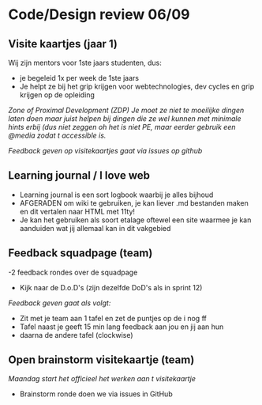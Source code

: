# Code/Design review 06/09

## Visite kaartjes (jaar 1)

Wij zijn mentors voor 1ste jaars studenten, dus:
- je begeleid 1x per week de 1ste jaars
- Je helpt ze bij het grip krijgen voor webtechnologies, dev cycles en grip krijgen op de opleiding

_Zone of Proximal Development (ZDP) Je moet ze niet te moeilijke dingen laten doen maar juist helpen bij dingen die ze wel kunnen met minimale hints erbij (dus niet zeggen oh het is niet PE, maar eerder gebruik een @media zodat t accessible is._

_Feedback geven op visitekaartjes gaat via issues op github_

## Learning journal / I love web

- Learning journal is een sort logbook waarbij je alles bijhoud
- AFGERADEN om wiki te gebruiken, je kan liever .md bestanden maken en dit vertalen naar HTML met 11ty!
- Je kan het gebruiken als soort etalage oftewel een site waarmee je kan aanduiden wat jij allemaal kan in dit vakgebied

## Feedback squadpage (team)

-2 feedback rondes over de squadpage
- Kijk naar de D.o.D's (zijn dezelfde DoD's als in sprint 12) 

_Feedback geven gaat als volgt:_
- Zit met je team aan 1 tafel en zet de puntjes op de i nog ff
- Tafel naast je geeft 15 min lang feedback aan jou en jij aan hun
- daarna de andere tafel (clockwise)



## Open brainstorm visitekaartje (team)

_Maandag start het officieel het werken aan t visitekaartje_
- Brainstorm ronde doen we via issues in GitHub
